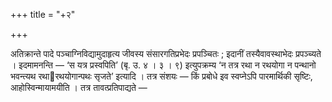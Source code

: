 +++
title = "+२"

+++

अतिक्रान्ते पादे पञ्चाग्निविद्यामुदाहृत्य जीवस्य संसारगतिप्रभेदः प्रपञ्चितः ; इदानीं तस्यैवावस्थाभेदः प्रपञ्च्यते । इदमामनन्ति — ‘स यत्र प्रस्वपिति’ (बृ. उ. ४ । ३ । ९) इत्युपक्रम्य ‘न तत्र रथा न रथयोगा न पन्थानो भवन्त्यथ रथारथयोगान्पथः सृजते’ इत्यादि । तत्र संशयः — किं प्रबोधे इव स्वप्नेऽपि पारमार्थिकी सृष्टिः, आहोस्विन्मायामयीति । तत्र तावत्प्रतिपाद्यते —
